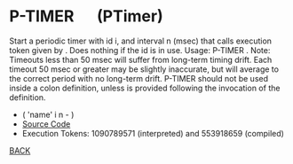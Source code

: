 # P-TIMER &emsp; (PTimer)
Start a periodic timer with id i, and interval n (msec) that calls execution token given by <name>. Does nothing if the id is in use. Usage: <id> <msec> P-TIMER <name>. Note: Timeouts less than 50 msec will suffer from long-term timing drift. Each timeout 50 msec or greater may be slightly inaccurate, but will average to the correct period with no long-term drift. P-TIMER should not be used inside a colon definition, unless <name> is provided following the invocation of the definition.
* ( 'name' i n - )
* [Source Code](../words/amc_ext/PTimer.cs)
* Execution Tokens: 1090789571 (interpreted) and 553918659 (compiled)


[BACK](builtins.md#PTimer)
